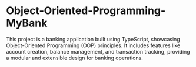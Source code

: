 # Object-Oriented-Programming-MyBank
This project is a banking application built using TypeScript, showcasing Object-Oriented Programming (OOP) principles. It includes features like account creation, balance management, and transaction tracking, providing a modular and extensible design for banking operations.
